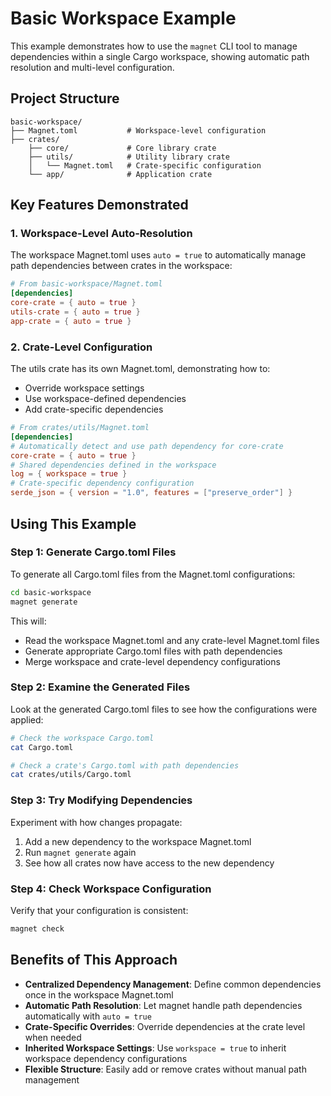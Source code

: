 # Basic Workspace Example

This example demonstrates how to use the `magnet` CLI tool to manage dependencies within a single Cargo workspace, showing automatic path resolution and multi-level configuration.

## Project Structure

```
basic-workspace/
├── Magnet.toml           # Workspace-level configuration
├── crates/
    ├── core/             # Core library crate
    ├── utils/            # Utility library crate
    │   └── Magnet.toml   # Crate-specific configuration
    └── app/              # Application crate
```

## Key Features Demonstrated

### 1. Workspace-Level Auto-Resolution

The workspace Magnet.toml uses `auto = true` to automatically manage path dependencies between crates in the workspace:

```toml
# From basic-workspace/Magnet.toml
[dependencies]
core-crate = { auto = true }
utils-crate = { auto = true }
app-crate = { auto = true }
```

### 2. Crate-Level Configuration

The utils crate has its own Magnet.toml, demonstrating how to:
- Override workspace settings
- Use workspace-defined dependencies
- Add crate-specific dependencies

```toml
# From crates/utils/Magnet.toml
[dependencies]
# Automatically detect and use path dependency for core-crate
core-crate = { auto = true }
# Shared dependencies defined in the workspace
log = { workspace = true }
# Crate-specific dependency configuration
serde_json = { version = "1.0", features = ["preserve_order"] }
```

## Using This Example

### Step 1: Generate Cargo.toml Files

To generate all Cargo.toml files from the Magnet.toml configurations:

```bash
cd basic-workspace
magnet generate
```

This will:
- Read the workspace Magnet.toml and any crate-level Magnet.toml files
- Generate appropriate Cargo.toml files with path dependencies
- Merge workspace and crate-level dependency configurations

### Step 2: Examine the Generated Files

Look at the generated Cargo.toml files to see how the configurations were applied:

```bash
# Check the workspace Cargo.toml
cat Cargo.toml

# Check a crate's Cargo.toml with path dependencies
cat crates/utils/Cargo.toml
```

### Step 3: Try Modifying Dependencies

Experiment with how changes propagate:

1. Add a new dependency to the workspace Magnet.toml
2. Run `magnet generate` again
3. See how all crates now have access to the new dependency

### Step 4: Check Workspace Configuration

Verify that your configuration is consistent:

```bash
magnet check
```

## Benefits of This Approach

- **Centralized Dependency Management**: Define common dependencies once in the workspace Magnet.toml
- **Automatic Path Resolution**: Let magnet handle path dependencies automatically with `auto = true`
- **Crate-Specific Overrides**: Override dependencies at the crate level when needed
- **Inherited Workspace Settings**: Use `workspace = true` to inherit workspace dependency configurations
- **Flexible Structure**: Easily add or remove crates without manual path management